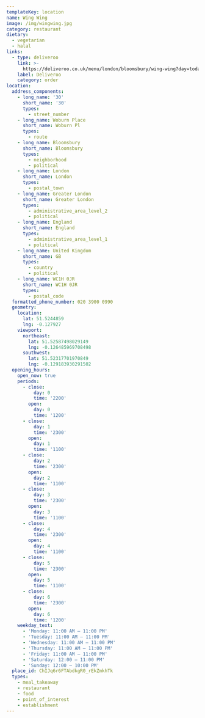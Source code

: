 ```yaml
---
templateKey: location
name: Wing Wing
image: /img/wingwing.jpg
category: restaurant
dietary:
  - vegetarian
  - halal
links:
  - type: deliveroo
    link: >-
      https://deliveroo.co.uk/menu/london/bloomsbury/wing-wing?day=today&postcode=N10HD&time=ASAP
    label: Deliveroo
    category: order
location:
  address_components:
    - long_name: '30'
      short_name: '30'
      types:
        - street_number
    - long_name: Woburn Place
      short_name: Woburn Pl
      types:
        - route
    - long_name: Bloomsbury
      short_name: Bloomsbury
      types:
        - neighborhood
        - political
    - long_name: London
      short_name: London
      types:
        - postal_town
    - long_name: Greater London
      short_name: Greater London
      types:
        - administrative_area_level_2
        - political
    - long_name: England
      short_name: England
      types:
        - administrative_area_level_1
        - political
    - long_name: United Kingdom
      short_name: GB
      types:
        - country
        - political
    - long_name: WC1H 0JR
      short_name: WC1H 0JR
      types:
        - postal_code
  formatted_phone_number: 020 3900 0990
  geometry:
    location:
      lat: 51.5244859
      lng: -0.127927
    viewport:
      northeast:
        lat: 51.52587498029149
        lng: -0.126485969708498
      southwest:
        lat: 51.52317701970849
        lng: -0.129183930291502
  opening_hours:
    open_now: true
    periods:
      - close:
          day: 0
          time: '2200'
        open:
          day: 0
          time: '1200'
      - close:
          day: 1
          time: '2300'
        open:
          day: 1
          time: '1100'
      - close:
          day: 2
          time: '2300'
        open:
          day: 2
          time: '1100'
      - close:
          day: 3
          time: '2300'
        open:
          day: 3
          time: '1100'
      - close:
          day: 4
          time: '2300'
        open:
          day: 4
          time: '1100'
      - close:
          day: 5
          time: '2300'
        open:
          day: 5
          time: '1100'
      - close:
          day: 6
          time: '2300'
        open:
          day: 6
          time: '1200'
    weekday_text:
      - 'Monday: 11:00 AM – 11:00 PM'
      - 'Tuesday: 11:00 AM – 11:00 PM'
      - 'Wednesday: 11:00 AM – 11:00 PM'
      - 'Thursday: 11:00 AM – 11:00 PM'
      - 'Friday: 11:00 AM – 11:00 PM'
      - 'Saturday: 12:00 – 11:00 PM'
      - 'Sunday: 12:00 – 10:00 PM'
  place_id: ChIJq6r6FTAbdkgR0_rEkZmkhTk
  types:
    - meal_takeaway
    - restaurant
    - food
    - point_of_interest
    - establishment
---
```

